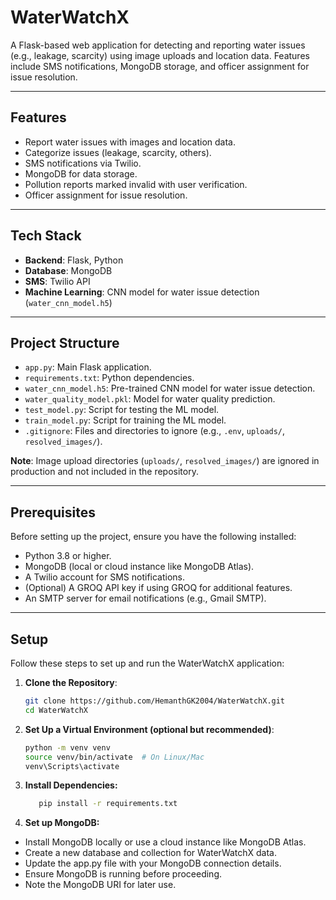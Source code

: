 # WaterWatchX

A Flask-based web application for detecting and reporting water issues (e.g., leakage, scarcity) using image uploads and location data. Features include SMS notifications, MongoDB storage, and officer assignment for issue resolution.

---

## Features
- Report water issues with images and location data.
- Categorize issues (leakage, scarcity, others).
- SMS notifications via Twilio.
- MongoDB for data storage.
- Pollution reports marked invalid with user verification.
- Officer assignment for issue resolution.

---

## Tech Stack
- **Backend**: Flask, Python
- **Database**: MongoDB
- **SMS**: Twilio API
- **Machine Learning**: CNN model for water issue detection (`water_cnn_model.h5`)

---

## Project Structure
- `app.py`: Main Flask application.
- `requirements.txt`: Python dependencies.
- `water_cnn_model.h5`: Pre-trained CNN model for water issue detection.
- `water_quality_model.pkl`: Model for water quality prediction.
- `test_model.py`: Script for testing the ML model.
- `train_model.py`: Script for training the ML model.
- `.gitignore`: Files and directories to ignore (e.g., `.env`, `uploads/`, `resolved_images/`).

**Note**: Image upload directories (`uploads/`, `resolved_images/`) are ignored in production and not included in the repository.

---

## Prerequisites
Before setting up the project, ensure you have the following installed:
- Python 3.8 or higher.
- MongoDB (local or cloud instance like MongoDB Atlas).
- A Twilio account for SMS notifications.
- (Optional) A GROQ API key if using GROQ for additional features.
- An SMTP server for email notifications (e.g., Gmail SMTP).

---

## Setup

Follow these steps to set up and run the WaterWatchX application:

1. **Clone the Repository**:
   ```bash
   git clone https://github.com/HemanthGK2004/WaterWatchX.git
   cd WaterWatchX
2. **Set Up a Virtual Environment (optional but recommended)**:
   ```bash
   python -m venv venv
   source venv/bin/activate  # On Linux/Mac
   venv\Scripts\activate
3. **Install Dependencies:**
   ```bash
      pip install -r requirements.txt
4. **Set up MongoDB:**
- Install MongoDB locally or use a cloud instance like MongoDB Atlas.
- Create a new database and collection for WaterWatchX data.
- Update the app.py file with your MongoDB connection details.
- Ensure MongoDB is running before proceeding.
- Note the MongoDB URI for later use.


